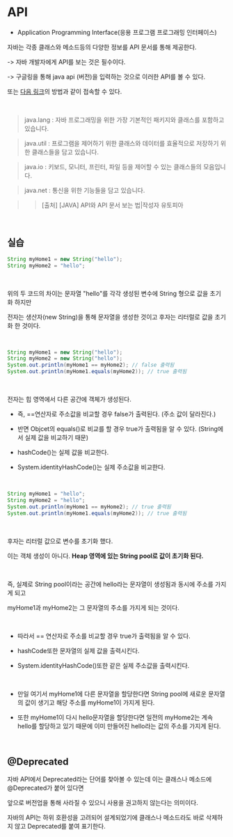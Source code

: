 API
===========

- Application Programming Interface(응용 프로그램 프로그래밍 인터페이스)

자바는 각종 클래스와 메소드등의 다양한 정보를 API 문서를 통해 제공한다.

-> 자바 개발자에게 API를 보는 것은 필수이다.

-> 구글링을 통해 java api (버전)을 입력하는 것으로 이러한 API를 볼 수 있다.

또는 [다음 링크](ttps://moomini.tistory.com/5)의 방법과 같이 접속할 수 있다.

<br/>

> java.lang : 자바 프로그래밍을 위한 가장 기본적인 패키지와 클래스를 포함하고 있습니다.

> java.util : 프로그램을 제어하기 위한 클래스와 데이터를 효율적으로 저장하기 위한 클래스들을 담고 있습니다.

> java.io : 키보드, 모니터, 프린터, 파일 등을 제어할 수 있는 클래스들의 모음입니다.

> java.net : 통신을 위한 기능들을 담고 있습니다.

>> [출처] [JAVA] API와 API 문서 보는 법|작성자 유토피아

<br/>

## 실습

```java
String myHome1 = new String("hello");
String myHome2 = "hello";
```

<br/>

위의 두 코드의 차이는 문자열 "hello"를 각각 생성된 변수에 String 형으로 값을 초기화 하지만 

전자는 생산자(new String)을 통해 문자열을 생성한 것이고 후자는 리터럴로 값을 초기화 한 것이다.

<br/>

```java
String myHome1 = new String("hello");
String myHome2 = new String("hello");
System.out.println(myHome1 == myHome2); // false 출력됨
System.out.println(myHome1.equals(myHome2)); // true 출력됨
```

<br/>

전자는 힙 영역에서 다른 공간에 객체가 생성된다. 

* 즉, ==연산자로 주소값을 비교할 경우 false가 출력된다. (주소 값이 달라진다.)

*  반면 Objcet의 equals()로 비교를 할 경우 true가 출력됨을 알 수 있다. (String에서 실제 값을 비교하기 때문)

*  hashCode()는 실제 값을 비교한다.

*  System.identityHashCode()는 실제 주소값을 비교한다.

<br/>

```java
String myHome1 = "hello";
String myHome2 = "hello";
System.out.println(myHome1 == myHome2); // true 출력됨
System.out.println(myHome1.equals(myHome2)); // true 출력됨
```

<br/>

후자는 리터럴 값으로 변수를 초기화 했다.

이는 객체 생성이 아니다. **Heap 영역에 있는 String pool로 값이 초기화 된다.**

<br/>

즉, 실제로 String pool이라는 공간에 hello라는 문자열이 생성됨과 동시에 주소를 가지게 되고 

myHome1과 myHome2는 그 문자열의 주소를 가지게 되는 것이다. 

<br/>

* 따라서 == 연산자로 주소를 비교할 경우 true가 출력됨을 알 수 있다.

* hashCode또한 문자열의 실제 값을 출력시킨다.

* System.identityHashCode()또한 같은 실제 주소값을 출력시킨다.

<br/>

* 만일 여기서 myHome1에 다른 문자열을 할당한다면 String pool에 새로운 문자열의 값이 생기고 해당 주소를 myHome1이 가지게 된다. 

* 또한 myHome1이 다시 hello문자열을 할당한다면 일전의 myHome2는 계속 hello를 할당하고 있기 때문에 이미 만들어진 hello라는 값의 주소를 가지게 된다.

<br/>

## @Deprecated

자바 API에서 Deprecated라는 단어를 찾아볼 수 있는데 이는 클래스나 메소드에 @Deprecated가 붙어 있다면 

앞으로 버전업을 통해 사라질 수 있으니 사용을 권고하지 않는다는 의미이다.  

자바의 API는 하위 호환성을 고려되어 설계되었기에 클래스나 메소드라도 바로 삭제하지 않고 Deprecated를 붙여 표기한다.
